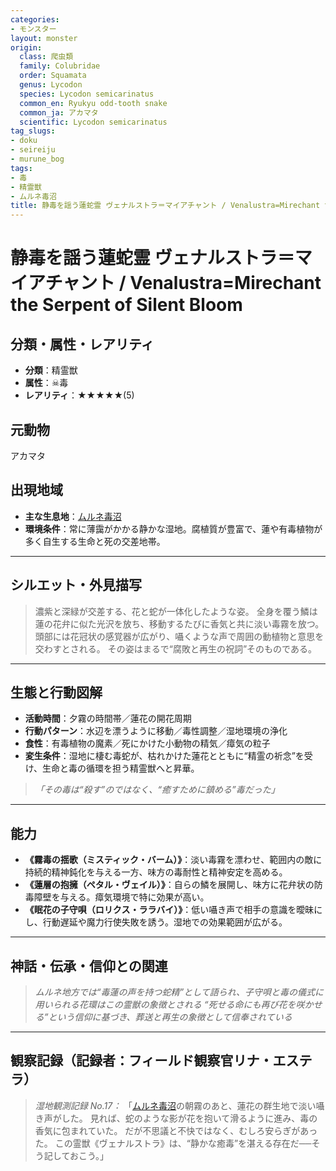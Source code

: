 ```yaml
---
categories:
- モンスター
layout: monster
origin:
  class: 爬虫類
  family: Colubridae
  order: Squamata
  genus: Lycodon
  species: Lycodon semicarinatus
  common_en: Ryukyu odd-tooth snake
  common_ja: アカマタ
  scientific: Lycodon semicarinatus
tag_slugs:
- doku
- seireiju
- murune_bog
tags:
- 毒
- 精霊獣
- ムルネ毒沼
title: 静毒を謡う蓮蛇霊 ヴェナルストラ＝マイアチャント / Venalustra=Mirechant the Serpent of Silent Bloom
---
```


# 静毒を謡う蓮蛇霊 ヴェナルストラ＝マイアチャント / Venalustra=Mirechant the Serpent of Silent Bloom

## 分類・属性・レアリティ

* **分類**：精霊獣
* **属性**：☠毒
* **レアリティ**：★★★★★(5)

## 元動物
アカマタ

## 出現地域

* **主な生息地**：[ムルネ毒沼](../place/murune_bog.md)
* **環境条件**：常に薄靄がかかる静かな湿地。腐植質が豊富で、蓮や有毒植物が多く自生する生命と死の交差地帯。

---

## シルエット・外見描写

> 濃紫と深緑が交差する、花と蛇が一体化したような姿。
> 全身を覆う鱗は蓮の花弁に似た光沢を放ち、移動するたびに香気と共に淡い毒霧を放つ。
> 頭部には花冠状の感覚器が広がり、囁くような声で周囲の動植物と意思を交わすとされる。
> その姿はまるで“腐敗と再生の祝詞”そのものである。

---

## 生態と行動図解

* **活動時間**：夕霧の時間帯／蓮花の開花周期
* **行動パターン**：水辺を漂うように移動／毒性調整／湿地環境の浄化
* **食性**：有毒植物の魔素／死にかけた小動物の精気／瘴気の粒子
* **変生条件**：湿地に棲む毒蛇が、枯れかけた蓮花とともに“精霊の祈念”を受け、生命と毒の循環を担う精霊獣へと昇華。

> *「その毒は“殺す”のではなく、“癒すために鎮める”毒だった」*

---

## 能力

* **《霧毒の揺歌（ミスティック・バーム）》**：淡い毒霧を漂わせ、範囲内の敵に持続的精神鈍化を与える一方、味方の毒耐性と精神安定を高める。
* **《蓮層の抱擁（ペタル・ヴェイル）》**：自らの鱗を展開し、味方に花弁状の防毒障壁を与える。瘴気環境で特に効果が高い。
* **《眠花の子守唄（ロリクス・ララバイ）》**：低い囁き声で相手の意識を曖昧にし、行動遅延や魔力行使失敗を誘う。湿地での効果範囲が広がる。

---

## 神話・伝承・信仰との関連

> *ムルネ地方では“毒蓮の声を持つ蛇精”として語られ、子守唄と毒の儀式に用いられる花環はこの霊獣の象徴とされる*
> *“死せる命にも再び花を咲かせる”という信仰に基づき、葬送と再生の象徴として信奉されている*

---

## 観察記録（記録者：フィールド観察官リナ・エステラ）

> *湿地観測記録 No.17：*
> 「[ムルネ毒沼](../place/murune_bog.md)の朝霧のあと、蓮花の群生地で淡い囁き声がした。
> 見れば、蛇のような影が花を抱いて滑るように進み、毒の香気に包まれていた。
> だが不思議と不快ではなく、むしろ安らぎがあった。
> この霊獣《ヴェナルストラ》は、“静かな癒毒”を湛える存在だ──そう記しておこう。」